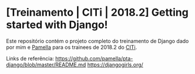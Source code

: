 # [Treinamento | CITi | 2018.2] Getting started with Django! 

Este repositório contém o projeto completo do treinamento de Django dado por mim e [Pamella](https://github.com/pamella) para os trainees de 2018.2 do [CITi](http://citi.org.br/).

Links de referência:
https://github.com/pamella/pta-django/blob/master/README.md
https://djangogirls.org/
